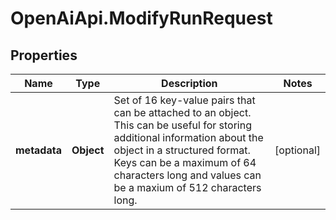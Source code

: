 # OpenAiApi.ModifyRunRequest

## Properties
Name | Type | Description | Notes
------------ | ------------- | ------------- | -------------
**metadata** | **Object** | Set of 16 key-value pairs that can be attached to an object. This can be useful for storing additional information about the object in a structured format. Keys can be a maximum of 64 characters long and values can be a maxium of 512 characters long.  | [optional] 
